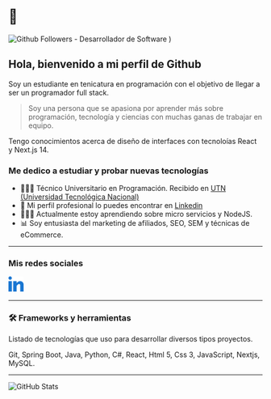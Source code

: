 # 🤖
![Github Followers - Desarrollador de Software](https://img.shields.io/github/followers/Aguslo12?label=Seguime%20en%20GitHub&style=for-the-badge)
)
## Hola, bienvenido a mi perfil de Github

Soy un estudiante en tenicatura en programación con el objetivo de llegar a ser un programador full stack. 

> Soy una persona que se apasiona por aprender más sobre programación, tecnología y ciencias con muchas ganas de trabajar en equipo.

Tengo conocimientos acerca de diseño de interfaces con tecnoloías React y Next.js 14.

### Me dedico a estudiar y probar nuevas tecnologías
- 🧑🏻‍🎓 Técnico Universitario en Programación. Recibido en [UTN (Universidad Tecnológica Nacional)](https://utn.edu.ar/es/)
- 💼 Mi perfil profesional lo puedes encontrar en [Linkedin](https://www.linkedin.com/in/agust%C3%ADn-lobos-gonz%C3%A1lez-25b9a924a/)
- 👨🏻‍🔬 Actualmente estoy aprendiendo sobre micro servicios y NodeJS.
- 📊 Soy entusiasta del marketing de afiliados, SEO, SEM y técnicas de eCommerce.

---

### Mis redes sociales

[<img src='assets/linkedin.png' alt='LinkedIn' width='24' style='width:30px; margin-right: 10px;'/>](https://www.linkedin.com/in/agust%C3%ADn-lobos-gonz%C3%A1lez-25b9a924a/)

---
### 🛠 Frameworks y herramientas

Listado de tecnologías que uso para desarrollar diversos tipos proyectos.

Git, Spring Boot, Java, Python, C#, React, Html 5, Css 3, JavaScript, Nextjs, MySQL.

---
![GitHub Stats](https://github-readme-stats.anuraghazra1.vercel.app/api?username=Aguslo12&show_icons=true&include_all_commits=true&theme=dark&count_private=true 'Datos de Agustin Lobos')

